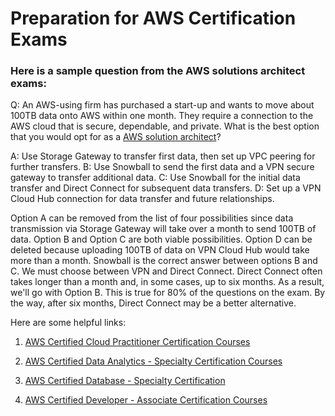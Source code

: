 # Preparation for AWS Certification Exams

### Here is a sample question from the AWS solutions architect exams:  

Q: An AWS-using firm has purchased a start-up and wants to move about 100TB data onto AWS within one month. They require a connection to the AWS cloud that is secure, dependable, and private. What is the best option that you would opt for as a [AWS solution architect]?

[//]: # (Any comments)
[AWS solution architect]: <https://www.netcomlearning.com/certification/aws-certified-solutions-architect-professional/545/?advid=1356>

A: Use Storage Gateway to transfer first data, then set up VPC peering for further transfers.
B: Use Snowball to send the first data and a VPN secure gateway to transfer additional data.
C: Use Snowball for the initial data transfer and Direct Connect for subsequent data transfers.
D: Set up a VPN Cloud Hub connection for data transfer and future relationships.

Option A can be removed from the list of four possibilities since data transmission via Storage Gateway will take over a month to send 100TB of data. Option B and Option C are both viable possibilities. Option D can be deleted because uploading 100TB of data on VPN Cloud Hub would take more than a month. Snowball is the correct answer between options B and C. We must choose between VPN and Direct Connect. Direct Connect often takes longer than a month and, in some cases, up to six months. As a result, we'll go with Option B. This is true for 80% of the questions on the exam. By the way, after six months, Direct Connect may be a better alternative.

Here are some helpful links:

1.	[AWS Certified Cloud Practitioner Certification Courses]

[//]: # (Any comments)
[AWS Certified Cloud Practitioner Certification Courses]: <https://www.netcomlearning.com/certification/aws-certified-cloud-practitioner/787/?advid=1356>

2.	[AWS Certified Data Analytics - Specialty Certification Courses] 

[//]: # (Any comments)
[AWS Certified Data Analytics - Specialty Certification Courses]: <https://www.netcomlearning.com/certification/aws-certified-data-analytics-specialty/790/?advid=1356>

3.	[AWS Certified Database - Specialty Certification] 

[//]: # (Any comments)
[AWS Certified Database - Specialty Certification]: <https://www.netcomlearning.com/certification/aws-certified-database-specialty/789/?advid=1356>

4.	[AWS Certified Developer - Associate Certification Courses]

[//]: # (Any comments)
[AWS Certified Developer - Associate Certification Courses]: <https://www.netcomlearning.com/certification/aws-certified-developer-associate/602/?advid=1356>

